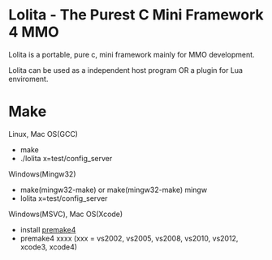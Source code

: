 Lolita - The Purest C Mini Framework 4 MMO
==========================================

Lolita is a portable, pure c, mini framework mainly for MMO development.

Lolita can be used as a independent host program OR a plugin for Lua enviroment.

Make
===========================

Linux, Mac OS(GCC)

* make
* ./lolita x=test/config_server

Windows(Mingw32)

* make(mingw32-make) or make(mingw32-make) mingw
* lolita x=test/config_server

Windows(MSVC), Mac OS(Xcode)

* install [premake4](http://industriousone.com/premake/download)
* premake4 xxxx (xxx = vs2002, vs2005, vs2008, vs2010, vs2012, xcode3, xcode4)
